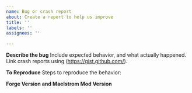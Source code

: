 ```yaml
---
name: Bug or crash report
about: Create a report to help us improve
title: ''
labels: ''
assignees: ''

---
```


**Describe the bug**
Include expected behavior, and what actually happened. Link crash reports using (https://gist.github.com/).

**To Reproduce**
Steps to reproduce the behavior:

**Forge Version and Maelstrom Mod Version**
